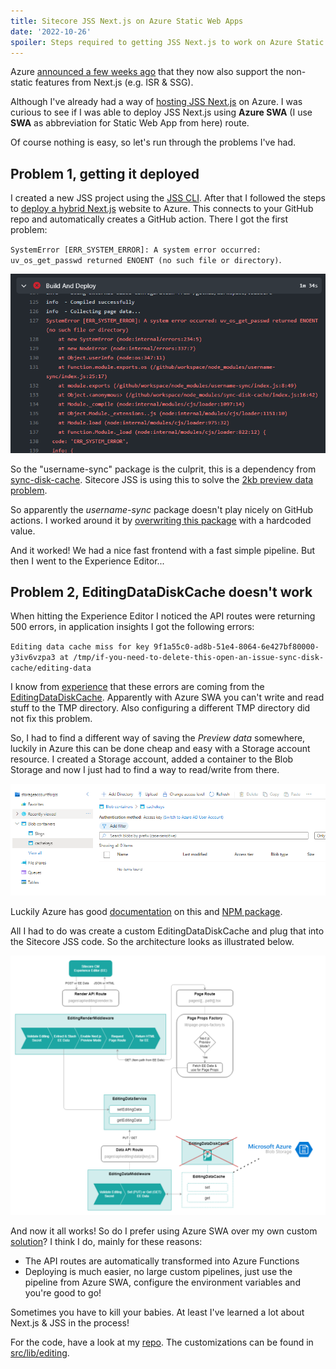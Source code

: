 ```yaml
---
title: Sitecore JSS Next.js on Azure Static Web Apps
date: '2022-10-26'
spoiler: Steps required to getting JSS Next.js to work on Azure Static Web Apps
---
```


Azure [announced a few weeks ago](https://techcommunity.microsoft.com/t5/apps-on-azure-blog/extending-next-js-support-in-azure-static-web-apps/ba-p/3627975) that they now also support the non-static features from Next.js (e.g. ISR & SSG).

Although I've already had a way of [hosting JSS Next.js](/sitecore-nextjs-without-vercel) on Azure. I was curious to see if I was able to deploy JSS Next.js using **Azure SWA** (I use **SWA** as abbreviation for Static Web App from here) route.

Of course nothing is easy, so let's run through the problems I've had.

## Problem 1, getting it deployed
I created a new JSS project using the [JSS CLI](https://doc.sitecore.com/xp/en/developers/hd/190/sitecore-headless-development/walkthrough--creating-a-jss-next-js-application-with-the-jss-cli.html). After that I followed the steps to [deploy a hybrid Next.js](https://learn.microsoft.com/en-us/azure/static-web-apps/deploy-nextjs-hybrid) website to Azure. This connects to your GitHub repo and automatically creates a GitHub action. There I got the first problem:

`SystemError [ERR_SYSTEM_ERROR]: A system error occurred: uv_os_get_passwd returned ENOENT (no such file or directory)`.

![GitHub action error](action-error.png)

So the "username-sync" package is the culprit, this is a dependency from [sync-disk-cache](https://www.npmjs.com/package/sync-disk-cache). Sitecore JSS is using this to solve the [2kb preview data problem](https://nextjs.org/docs/advanced-features/preview-mode#previewdata-size-limits). 

So apparently the *username-sync* package doesn't play nicely on GitHub actions. I worked around it by [overwriting this package](https://github.com/erwinsmit/swa-jss/tree/master/username-sync) with a hardcoded value.

And it worked! We had a nice fast frontend with a fast simple pipeline. But then I went to the Experience Editor...

## Problem 2, EditingDataDiskCache doesn't work
When hitting the Experience Editor I noticed the API routes were returning 500 errors, in application insights I got the following errors:

`Editing data cache miss for key 9f1a55c0-ad8b-51e4-8064-6e427bf80000-y3iv6vzpa3 at /tmp/if-you-need-to-delete-this-open-an-issue-sync-disk-cache/editing-data`

I know from [experience](/sitecore-jss-on-azure-functions/) that these errors are coming from the [EditingDataDiskCache](https://github.com/Sitecore/jss/blob/dev/packages/sitecore-jss-nextjs/src/editing/editing-data-cache.ts). Apparently with Azure SWA you can't write and read stuff to the TMP directory. Also configuring a different TMP directory did not fix this problem. 

So, I had to find a different way of saving the *Preview data* somewhere, luckily in Azure this can be done cheap and easy with a Storage account resource. I created a Storage account, added a container to the Blob Storage and now I just had to find a way to read/write from there. 

![Blob storage](blob-storage.png)

Luckily Azure has good [documentation](https://learn.microsoft.com/en-us/azure/storage/blobs/storage-quickstart-blobs-nodejs?tabs=environment-variable-windows#upload-blobs-to-a-container) on this and [NPM package](https://www.npmjs.com/package/@azure/storage-blob).

All I had to do was create a custom EditingDataDiskCache and plug that into the Sitecore JSS code. So the architecture looks as illustrated below.

![New architecture](new-architecture.png)

And now it all works! So do I prefer using Azure SWA over my own custom [solution](/sitecore-nextjs-without-vercel)? I think I do, mainly for these reasons:

- The API routes are automatically transformed into Azure Functions
- Deploying is much easier, no large custom pipelines, just use the pipeline from Azure SWA, configure the environment variables and you're good to go!

Sometimes you have to kill your babies. At least I've learned a lot about Next.js & JSS in the process!

For the code, have a look at my [repo](https://github.com/erwinsmit/swa-jss). The customizations can be found in [src/lib/editing](https://github.com/erwinsmit/swa-jss/tree/master/src/lib/editing).


